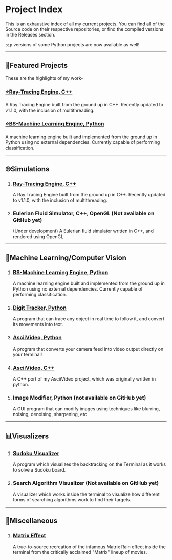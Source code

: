 <h1>Project Index</h1>
<p>This is an exhaustive index of all my current projects. You can find all of the Source code on their respective repositories, or find the compiled versions in the Releases section.</p>
<p><code>pip</code> versions of some Python projects are now available as well!</p>
<hr>
<h2>🌟Featured Projects</h2>
<p>These are the highlights of my work-</p>
<h3><a href="https://github.com/birinders/RT-Engine">⭐Ray-Tracing Engine, C++</a></h3>
<p>A Ray Tracing Engine built from the ground up in C++. Recently updated to v1.1.0, with the inclusion of multithreading.</p>
<h3><a href="https://github.com/birinders/BS-ML_Engine--Python">⭐BS-Machine Learning Engine, Python</a></h3>
<p>A machine learning engine built and implemented from the ground up in Python using no external dependencies. Currently capable of performing classification.</p>
<hr>

<h2>🌐Simulations</h2>
<ol>
<li><h3><a href="https://github.com/birinders/RT-Engine">Ray-Tracing Engine, C++</a></h3>
  A Ray Tracing Engine built from the ground up in C++. Recently updated to v1.1.0, with the inclusion of multithreading.</p>
<li><h3>Eulerian Fluid Simulator, C++, OpenGL (Not available on GitHub yet)</h3>
  (Under development) A Eulerian fluid simulator written in C++, and rendered using OpenGL.</p>
</ol>

<hr>

<h2>🤖Machine Learning/Computer Vision</h2>
<ol>
<li><h3><a href="https://github.com/birinders/BS-ML_Engine--Python">BS-Machine Learning Engine, Python</a></h3>
  A machine learning engine built and implemented from the ground up in Python using no external dependencies. Currently capable of performing classification.</p>
  
<li><h3><a href="https://github.com/birinders/DigitTracker">Digit Tracker, Python</a></h3>
   A program that can trace any object in real time to follow it, and convert its movements into text.</p>
   
<li><h3><a href="https://github.com/birinders/AsciiVideo">AsciiVideo, Python</a></h3>
  A program that converts your camera feed into video output directly on your terminal!</p>
  
<li><h3><a href="https://github.com/birinders/AsciiVideoCPP">AsciiVideo, C++</a></h3>
  A C++ port of my AsciiVideo project, which was originally written in python.</p>
  
<li><h3>Image Modifier, Python (not available on GitHub yet)</h3>
  A GUI program that can modify images using techniques like blurring, noising, denoising, sharpening, etc</p>
</ol>
<hr>

<h2>📊Visualizers</h2>
<ol>
<li><h3><a href="https://github.com/birinders/SudokuVisualizer">Sudoku Visualizer</a></h3>
  A program which visualizes the backtracking on the Terminal as it works to solve a Sudoku board.</p>
<li><h3>Search Algorithm Visualizer (Not available on GitHub yet)</h3>
  A visualizer which works inside the terminal to visualize how different forms of searching algorithms work to find their targets.</p>
</ol>
<hr>
<h2>🔧Miscellaneous</h2>
<ol>
<li><h3><a href="https://github.com/birinders/MatrixEffect">Matrix Effect</a></h3>
  A true-to-source recreation of the infamous Matrix Rain effect inside the terminal from the critically acclaimed "Matrix" lineup of movies.
</ol>
